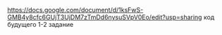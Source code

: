 https://docs.google.com/document/d/1ksFwS-GMB4y8cfc6GUjT3UjDM7zTmDd6nysuSVpV0Eo/edit?usp=sharing код будущего 1-2 задание 
